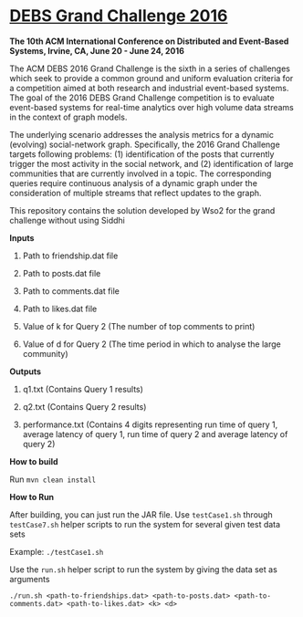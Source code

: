 # [DEBS Grand Challenge 2016](http://www.ics.uci.edu/~debs2016/call-grand-challenge.html)
**The 10th ACM International Conference on Distributed and Event-Based Systems, Irvine, CA, June 20 - June 24, 2016**

The ACM DEBS 2016 Grand Challenge is the sixth in a series of challenges which seek to provide a common ground and uniform evaluation criteria for a competition aimed at both research and industrial event-based systems.
The goal of the 2016 DEBS Grand Challenge competition is to evaluate event-based systems for real-time analytics over high volume data streams in the context of graph models.

The underlying scenario addresses the analysis metrics for a dynamic (evolving) social-network graph. Specifically, the 2016 Grand Challenge targets following problems: 
(1) identification of the posts that currently trigger the most activity in the social network, and 
(2) identification of large communities that are currently involved in a topic.
The corresponding queries require continuous analysis of a dynamic graph under the consideration of multiple streams that reflect updates to the graph.


This repository contains the solution developed by Wso2 for the grand challenge without using Siddhi

**Inputs**

1. Path to friendship.dat file

2. Path to posts.dat file

3. Path to comments.dat file

4. Path to likes.dat file

5. Value of k for Query 2 (The number of top comments to print)

6. Value of d for Query 2 (The time period in which to analyse the large community)

**Outputs**

1. q1.txt (Contains Query 1 results)

2. q2.txt (Contains Query 2 results)

3. performance.txt (Contains 4 digits representing run time of query 1, average latency of query 1, run time of query 2 and average latency of query 2)


**How to build**

Run `mvn clean install`

**How to Run**

After building, you can just run the JAR file. 
Use `testCase1.sh` through `testCase7.sh` helper scripts to run the system for several given test data sets

Example: `./testCase1.sh`

Use the `run.sh` helper script to run the system by giving the data set as arguments

`./run.sh <path-to-friendships.dat> <path-to-posts.dat> <path-to-comments.dat> <path-to-likes.dat> <k> <d>`
